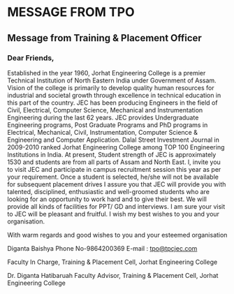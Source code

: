 # MESSAGE FROM TPO #

## **Message from Training & Placement Officer** ## 

### Dear Friends,
Established in the year 1960, Jorhat Engineering College is a premier Technical Institution of North Eastern India under
Government of Assam. Vision of the college is primarily to develop quality human resources for industrial and societal growth
through excellence in technical education in this part of the country. JEC has been producing Engineers in the field of Civil,
Electrical, Computer Science, Mechanical and Instrumentation Engineering during the last 62 years. JEC provides
Undergraduate Engineering programs, Post Graduate Programs and PhD programs in Electrical, Mechanical, Civil,
Instrumentation, Computer Science & Engineering and Computer Application. Dalal Street Investment Journal in 2009-2010
ranked Jorhat Engineering College among TOP 100 Engineering Institutions in India. At present, Student strength of JEC is
approximately 1530 and students are from all parts of Assam and North East. l, invite you to visit JEC and participate in
campus recruitment session this year as per your requirement. Once a student is selected, he/she will not be available for
subsequent placement drives I assure you that JEC will provide you with talented, disciplined, enthusiastic and well-groomed
students who are looking for an opportunity to work hard and to give their best. We will provide all kinds of facilities for PPT/
GD and interviews. I am sure your visit to JEC will be pleasant and fruitful. I wish my best wishes to you and your organisation.


With warm regards and good wishes to you and your esteemed organisation 


Diganta Baishya
Phone No-9864200369
E-mail : [tpo@tpcjec.com](mailto:tpo@tpcjec.com)

Faculty In Charge, Training & Placement Cell, Jorhat Engineering College


Dr. Diganta Hatibaruah
Faculty Advisor, Training & Placement Cell, Jorhat Engineering College